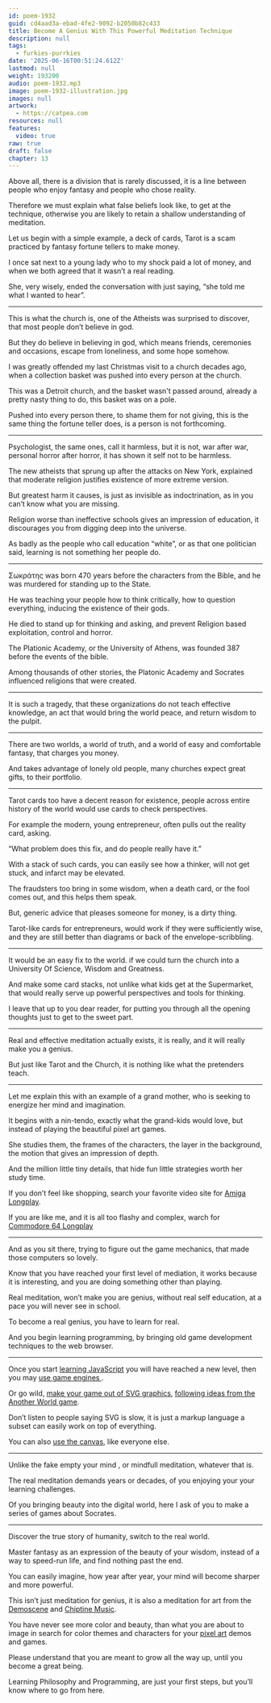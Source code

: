 ```yaml
---
id: poem-1932
guid: cd4aad3a-ebad-4fe2-9092-b2050b82c433
title: Become A Genius With This Powerful Meditation Technique
description: null
tags:
  - furkies-purrkies
date: '2025-06-16T00:51:24.612Z'
lastmod: null
weight: 193200
audio: poem-1932.mp3
image: poem-1932-illustration.jpg
images: null
artwork:
  - https://catpea.com
resources: null
features:
  video: true
raw: true
draft: false
chapter: 13
---
```


Above all, there is a division that is rarely discussed,
it is a line between people who enjoy fantasy and people who chose reality.

Therefore we must explain what false beliefs look like,
to get at the technique, otherwise you are likely to retain a shallow understanding of meditation.

Let us begin with a simple example, a deck of cards,
Tarot is a scam practiced by fantasy fortune tellers to make money.

I once sat next to a young lady who to my shock paid a lot of money,
and when we both agreed that it wasn’t a real reading.

She, very wisely, ended the conversation with just saying,
“she told me what I wanted to hear”.

---

This is what the church is, one of the Atheists was surprised to discover,
that most people don’t believe in god.

But they do believe in believing in god, which means friends,
ceremonies and occasions, escape from loneliness, and some hope somehow.

I was greatly offended my last Christmas visit to a church decades ago,
when a collection basket was pushed into every person at the church.

This was a Detroit church, and the basket wasn't passed around,
already a pretty nasty thing to do, this basket was on a pole.

Pushed into every person there, to shame them for not giving,
this is the same thing the fortune teller does, is a person is not forthcoming.

---

Psychologist, the same ones, call it harmless, but it is not,
war after war, personal horror after horror, it has shown it self not to be harmless.

The new atheists that sprung up after the attacks on New York,
explained that moderate religion justifies existence of more extreme version.

But greatest harm it causes, is just as invisible as indoctrination,
as in you can’t know what you are missing.

Religion worse than ineffective schools gives an impression of education,
it discourages you from digging deep into the universe.

As badly as the people who call education “white”,
or as that one politician said, learning is not something her people do.

---

Σωκράτης was born 470 years before the characters from the Bible,
and he was murdered for standing up to the State.

He was teaching your people how to think critically,
how to question everything, inducing the existence of their gods.

He died to stand up for thinking and asking,
and prevent Religion based exploitation, control and horror.

The Plationic Academy, or the University of Athens,
was founded 387 before the events of the bible.

Among thousands of other stories,
the Platonic Academy and Socrates influenced religions that were created.

---

It is such a tragedy, that these organizations do not teach effective knowledge,
an act that would bring the world peace, and return wisdom to the pulpit.

---

There are two worlds, a world of truth,
and a world of easy and comfortable fantasy, that charges you money.

And takes advantage of lonely old people,
many churches expect great gifts, to their portfolio.

---

Tarot cards too have a decent reason for existence,
people across entire history of the world would use cards to check perspectives.

For example the modern, young entrepreneur,
often pulls out the reality card, asking.

“What problem does this fix,
and do people really have it.”

With a stack of such cards, you can easily see how a thinker,
will not get stuck, and infarct may be elevated.

The fraudsters too bring in some wisdom, when a death card,
or the fool comes out, and this helps them speak.

But, generic advice that pleases someone for money,
is a dirty thing.

Tarot-like cards for entrepreneurs, would work if they were sufficiently wise,
and they are still better than diagrams or back of the envelope-scribbling.

---

It would be an easy fix to the world.
if we could turn the church into a University Of Science, Wisdom and Greatness.

And make some card stacks, not unlike what kids get at the Supermarket,
that would really serve up powerful perspectives and tools for thinking.

I leave that up to you dear reader,
for putting you through all the opening thoughts just to get to the sweet part.

---

Real and effective meditation actually exists, it is really,
and it will really make you a genius.

But just like Tarot and the Church,
it is nothing like what the pretenders teach.

---

Let me explain this with an example of a grand mother,
who is seeking to energize her mind and imagination.

It begins with a nin-tendo, exactly what the grand-kids would love,
but instead of playing the beautiful pixel art games.

She studies them, the frames of the characters, the layer in the background,
the motion that gives an impression of depth.

And the million little tiny details,
that hide fun little strategies worth her study time.

If you don’t feel like shopping, search your favorite video site for
[Amiga Longplay][1].

If you are like me, and it is all too flashy and complex,
warch for [Commodore 64 Longplay][2]

---

And as you sit there, trying to figure out the game mechanics,
that made those computers so lovely.

Know that you have reached your first level of mediation,
it works because it is interesting, and you are doing something other than playing.

Real meditation, won’t make you are genius,
without real self education, at a pace you will never see in school.

To become a real genius,
you have to learn for real.

And you begin learning programming,
by bringing old game development techniques to the web browser.

---

Once you start [learning JavaScript][3] you will have reached a new level,
then you may [use game engines ][4].

Or go wild, [make your game out of SVG graphics][5],
[following ideas from the Another World game][6].

Don’t listen to people saying SVG is slow,
it is just a markup language a subset can easily work on top of everything.

You can also [use the canvas][7],
like everyone else.

---

Unlike the fake empty your mind , or mindfull meditation,
whatever that is.

The real meditation demands years or decades,
of you enjoying your your learning challenges.

Of you bringing beauty into the digital world,
here I ask of you to make a series of games about Socrates.

---

Discover the true story of humanity,
switch to the real world.

Master fantasy as an expression of the beauty of your wisdom,
instead of a way to speed-run life, and find nothing past the end.

You can easily imagine, how year after year,
your mind will become sharper and more powerful.

This isn’t just meditation for genius,
it is also a meditation for art from the [Demoscene][8] and [Chiptine Music][9].

You have never see more color and beauty, than what you are about to image
in search for color themes and characters for your [pixel art][8] demos and games.

Please understand that you are meant to grow all the way up,
until you become a great being.

Learning Philosophy and Programming,
are just your first steps, but you’ll know where to go from here.

[1]: https://www.youtube.com/results?search_query=Amiga+Longplay
[2]: https://www.youtube.com/results?search_query=Commodore+64+Longplay
[3]: https://www.youtube.com/results?search_query=Learning+JavaScript
[4]: https://www.youtube.com/results?search_query=Learning+JavaScript+Game+Programming
[5]: https://www.youtube.com/results?search_query=JavaScript+SVG+Programming
[6]: https://www.youtube.com/results?search_query=Amiga+Anoter+World+OR+Out+Of+This+World
[7]: https://www.youtube.com/results?search_query=JavaScript+SVG+Programming+HTML5+canvas
[8]: https://www.youtube.com/results?search_query=Amiga+Demoscene
[9]: https://www.youtube.com/results?search_query=Chiptunes+AND+SID+AND+Mods
